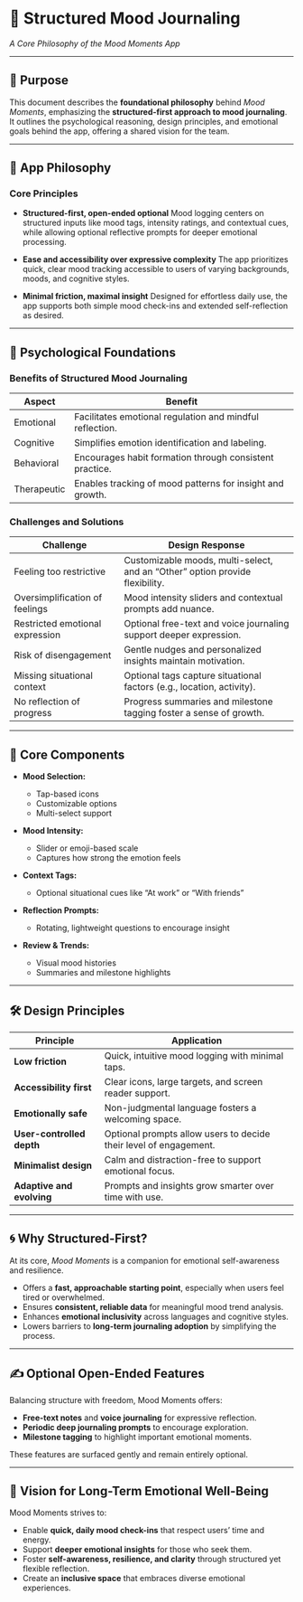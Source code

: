 
# 📘 Structured Mood Journaling

*A Core Philosophy of the Mood Moments App*

---

## 📌 Purpose

This document describes the **foundational philosophy** behind *Mood Moments*, emphasizing the **structured-first approach to mood journaling**. It outlines the psychological reasoning, design principles, and emotional goals behind the app, offering a shared vision for the team.

---

## 🌱 App Philosophy

### Core Principles

* **Structured-first, open-ended optional**
  Mood logging centers on structured inputs like mood tags, intensity ratings, and contextual cues, while allowing optional reflective prompts for deeper emotional processing.

* **Ease and accessibility over expressive complexity**
  The app prioritizes quick, clear mood tracking accessible to users of varying backgrounds, moods, and cognitive styles.

* **Minimal friction, maximal insight**
  Designed for effortless daily use, the app supports both simple mood check-ins and extended self-reflection as desired.

---

## 🧠 Psychological Foundations

### Benefits of Structured Mood Journaling

| Aspect      | Benefit                                                   |
| ----------- | --------------------------------------------------------- |
| Emotional   | Facilitates emotional regulation and mindful reflection.  |
| Cognitive   | Simplifies emotion identification and labeling.           |
| Behavioral  | Encourages habit formation through consistent practice.   |
| Therapeutic | Enables tracking of mood patterns for insight and growth. |

### Challenges and Solutions

| Challenge                       | Design Response                                                              |
| ------------------------------- | ---------------------------------------------------------------------------- |
| Feeling too restrictive         | Customizable moods, multi-select, and an “Other” option provide flexibility. |
| Oversimplification of feelings  | Mood intensity sliders and contextual prompts add nuance.                    |
| Restricted emotional expression | Optional free-text and voice journaling support deeper expression.           |
| Risk of disengagement           | Gentle nudges and personalized insights maintain motivation.                 |
| Missing situational context     | Optional tags capture situational factors (e.g., location, activity).        |
| No reflection of progress       | Progress summaries and milestone tagging foster a sense of growth.           |

---

## 🧩 Core Components

* **Mood Selection:**

  * Tap-based icons
  * Customizable options
  * Multi-select support

* **Mood Intensity:**

  * Slider or emoji-based scale
  * Captures how strong the emotion feels

* **Context Tags:**

  * Optional situational cues like “At work” or “With friends”

* **Reflection Prompts:**

  * Rotating, lightweight questions to encourage insight

* **Review & Trends:**

  * Visual mood histories
  * Summaries and milestone highlights

---

## 🛠️ Design Principles

| Principle                 | Application                                                       |
| ------------------------- | ----------------------------------------------------------------- |
| **Low friction**          | Quick, intuitive mood logging with minimal taps.                  |
| **Accessibility first**   | Clear icons, large targets, and screen reader support.            |
| **Emotionally safe**      | Non-judgmental language fosters a welcoming space.                |
| **User-controlled depth** | Optional prompts allow users to decide their level of engagement. |
| **Minimalist design**     | Calm and distraction-free to support emotional focus.             |
| **Adaptive and evolving** | Prompts and insights grow smarter over time with use.             |

---

## 🌀 Why Structured-First?

At its core, *Mood Moments* is a companion for emotional self-awareness and resilience.

* Offers a **fast, approachable starting point**, especially when users feel tired or overwhelmed.
* Ensures **consistent, reliable data** for meaningful mood trend analysis.
* Enhances **emotional inclusivity** across languages and cognitive styles.
* Lowers barriers to **long-term journaling adoption** by simplifying the process.

---

## ✍️ Optional Open-Ended Features

Balancing structure with freedom, Mood Moments offers:

* **Free-text notes** and **voice journaling** for expressive reflection.
* **Periodic deep journaling prompts** to encourage exploration.
* **Milestone tagging** to highlight important emotional moments.

These features are surfaced gently and remain entirely optional.

---

## 🚀 Vision for Long-Term Emotional Well-Being

Mood Moments strives to:

* Enable **quick, daily mood check-ins** that respect users’ time and energy.
* Support **deeper emotional insights** for those who seek them.
* Foster **self-awareness, resilience, and clarity** through structured yet flexible reflection.
* Create an **inclusive space** that embraces diverse emotional experiences.
